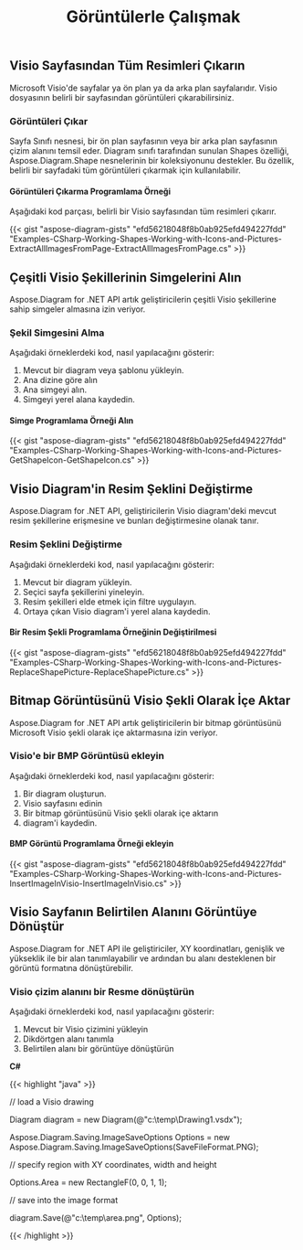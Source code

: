 ﻿---
title: Görüntülerle Çalışmak
type: docs
weight: 60
url: /tr/net/working-with-images/
description: Bu bölüm, visio sayfasından Aspose.Diagram ile nasıl görüntü ekleneceğini veya görüntü alınacağını açıklar.
---
## **Visio Sayfasından Tüm Resimleri Çıkarın**
Microsoft Visio'de sayfalar ya ön plan ya da arka plan sayfalarıdır. Visio dosyasının belirli bir sayfasından görüntüleri çıkarabilirsiniz.
### **Görüntüleri Çıkar**
Sayfa Sınıfı nesnesi, bir ön plan sayfasının veya bir arka plan sayfasının çizim alanını temsil eder. Diagram sınıfı tarafından sunulan Shapes özelliği, Aspose.Diagram.Shape nesnelerinin bir koleksiyonunu destekler. Bu özellik, belirli bir sayfadaki tüm görüntüleri çıkarmak için kullanılabilir.
#### **Görüntüleri Çıkarma Programlama Örneği**
Aşağıdaki kod parçası, belirli bir Visio sayfasından tüm resimleri çıkarır.

{{< gist "aspose-diagram-gists" "efd56218048f8b0ab925efd494227fdd" "Examples-CSharp-Working-Shapes-Working-with-Icons-and-Pictures-ExtractAllImagesFromPage-ExtractAllImagesFromPage.cs" >}}
## **Çeşitli Visio Şekillerinin Simgelerini Alın**
Aspose.Diagram for .NET API artık geliştiricilerin çeşitli Visio şekillerine sahip simgeler almasına izin veriyor.
### **Şekil Simgesini Alma**
Aşağıdaki örneklerdeki kod, nasıl yapılacağını gösterir:

1. Mevcut bir diagram veya şablonu yükleyin.
1. Ana dizine göre alın
1. Ana simgeyi alın.
1. Simgeyi yerel alana kaydedin.
#### **Simge Programlama Örneği Alın**
{{< gist "aspose-diagram-gists" "efd56218048f8b0ab925efd494227fdd" "Examples-CSharp-Working-Shapes-Working-with-Icons-and-Pictures-GetShapeIcon-GetShapeIcon.cs" >}}
## **Visio Diagram'in Resim Şeklini Değiştirme**
Aspose.Diagram for .NET API, geliştiricilerin Visio diagram'deki mevcut resim şekillerine erişmesine ve bunları değiştirmesine olanak tanır.
### **Resim Şeklini Değiştirme**
Aşağıdaki örneklerdeki kod, nasıl yapılacağını gösterir:

1. Mevcut bir diagram yükleyin.
1. Seçici sayfa şekillerini yineleyin.
1. Resim şekilleri elde etmek için filtre uygulayın.
1. Ortaya çıkan Visio diagram'i yerel alana kaydedin.
#### **Bir Resim Şekli Programlama Örneğinin Değiştirilmesi**
{{< gist "aspose-diagram-gists" "efd56218048f8b0ab925efd494227fdd" "Examples-CSharp-Working-Shapes-Working-with-Icons-and-Pictures-ReplaceShapePicture-ReplaceShapePicture.cs" >}}
## **Bitmap Görüntüsünü Visio Şekli Olarak İçe Aktar**
Aspose.Diagram for .NET API artık geliştiricilerin bir bitmap görüntüsünü Microsoft Visio şekli olarak içe aktarmasına izin veriyor.
### **Visio'e bir BMP Görüntüsü ekleyin**
Aşağıdaki örneklerdeki kod, nasıl yapılacağını gösterir:

1. Bir diagram oluşturun.
1. Visio sayfasını edinin
1. Bir bitmap görüntüsünü Visio şekli olarak içe aktarın
1. diagram'i kaydedin.
#### **BMP Görüntü Programlama Örneği ekleyin**
{{< gist "aspose-diagram-gists" "efd56218048f8b0ab925efd494227fdd" "Examples-CSharp-Working-Shapes-Working-with-Icons-and-Pictures-InsertImageInVisio-InsertImageInVisio.cs" >}}
## **Visio Sayfanın Belirtilen Alanını Görüntüye Dönüştür**
Aspose.Diagram for .NET API ile geliştiriciler, XY koordinatları, genişlik ve yükseklik ile bir alan tanımlayabilir ve ardından bu alanı desteklenen bir görüntü formatına dönüştürebilir.
### **Visio çizim alanını bir Resme dönüştürün**
Aşağıdaki örneklerdeki kod, nasıl yapılacağını gösterir:

1. Mevcut bir Visio çizimini yükleyin
1. Dikdörtgen alanı tanımla
1. Belirtilen alanı bir görüntüye dönüştürün

**C#**

{{< highlight "java" >}}

 // load a Visio drawing

Diagram diagram = new Diagram(@"c:\temp\Drawing1.vsdx");

Aspose.Diagram.Saving.ImageSaveOptions Options = new Aspose.Diagram.Saving.ImageSaveOptions(SaveFileFormat.PNG);

// specify region with XY coordinates, width and height

Options.Area = new RectangleF(0, 0, 1, 1);

// save into the image format

diagram.Save(@"c:\temp\area.png", Options);

{{< /highlight >}}
